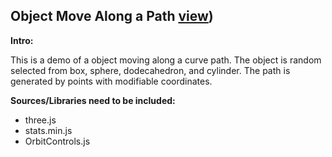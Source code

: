 Object Move Along a Path  [view](https://yiic.github.io/my-three.js-projects/objectMoveAlongPath/objectMoveAlongPath.html))
-----
**Intro:**  

This is a demo of a object moving along a curve path. The object is random selected from box, sphere, dodecahedron, and cylinder. The path is generated by points with modifiable coordinates. 

**Sources/Libraries need to be included:**
- three.js
- stats.min.js
- OrbitControls.js
